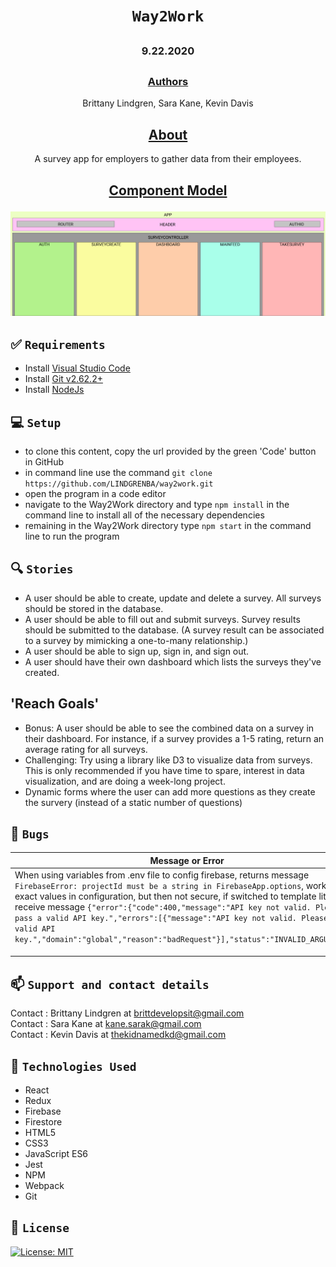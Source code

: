 # <h1 align = "center"> `Way2Work`

## <h3 align = "center">  9.22.2020

## <h3 align = "center" > <u>Authors</u>
<p align = "center" > Brittany Lindgren, Sara Kane, Kevin Davis

## <h2 align = "center"> <u>About</u>

<p align = "center"> A survey app for employers to gather data from their employees.

## <p align = "center"> <u>Component Model</u>

![project component model](./src/images/WAY2WORK.PNG)

## **✅ `Requirements`**
* Install [Visual Studio Code](https://code.visualstudio.com/)
* Install [Git v2.62.2+](https://git-scm.com/downloads/)
* Install [NodeJs](https://nodejs.org/en/download/)

## **💻 `Setup`**
* to clone this content, copy the url provided by the green 'Code' button in GitHub
* in command line use the command `git clone https://github.com/LINDGRENBA/way2work.git`
* open the program in a code editor
* navigate to the Way2Work directory and type `npm install` in the command line to install all of the necessary dependencies
* remaining in the Way2Work directory type `npm start` in the command line to run the program

## **🔍 `Stories`**
* A user should be able to create, update and delete a survey. All surveys should be stored in the database.
* A user should be able to fill out and submit surveys. Survey results should be submitted to the database. (A survey result can be associated to a survey by mimicking a one-to-many relationship.)
* A user should be able to sign up, sign in, and sign out.
* A user should have their own dashboard which lists the surveys they've created.

## **'Reach Goals'**
* Bonus: A user should be able to see the combined data on a survey in their dashboard. For instance, if a survey provides a 1-5 rating, return an average rating for all surveys.
* Challenging: Try using a library like D3 to visualize data from surveys. This is only recommended if you have time to spare, interest in data visualization, and are doing a week-long project.
* Dynamic forms where the user can add more questions as they create the survery (instead of a static number of questions)

## **🐛 `Bugs`**
| Message or Error | Cause | Fix |
|---------|-------|-----|
| When using variables from .env file to config firebase, returns message `FirebaseError: projectId must be a string in FirebaseApp.options`, works if use exact values in configuration, but then not secure, if switched to template literals, receive message `{"error":{"code":400,"message":"API key not valid. Please pass a valid API key.","errors":[{"message":"API key not valid. Please pass a valid API key.","domain":"global","reason":"badRequest"}],"status":"INVALID_ARGUMENT"}}` | ? | ? |
|  |  |  |
|  |  |  |
|  |  |  |

## **📫 `Support and contact details`**

Contact : Brittany Lindgren at brittdevelopsit@gmail.com  
Contact : Sara Kane at kane.sarak@gmail.com  
Contact : Kevin Davis at thekidnamedkd@gmail.com


## **🔧 `Technologies Used`**


* React
* Redux
* Firebase
* Firestore
* HTML5
* CSS3
* JavaScript ES6
* Jest
* NPM
* Webpack
* Git


## **📘 `License`**
[![License: MIT](https://img.shields.io/badge/License-MIT-yellow.svg)](https://opensource.org/licenses/MIT)